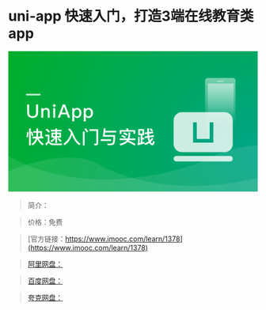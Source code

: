 # uni-app 快速入门，打造3端在线教育类app

![img](../../assets/64181412094dbe7200000000.png)

> 简介：

> 价格：免费

> [官方链接：https://www.imooc.com/learn/1378](https://www.imooc.com/learn/1378)

> [阿里网盘：]()

> [百度网盘：]()

> [夸克网盘：]()
